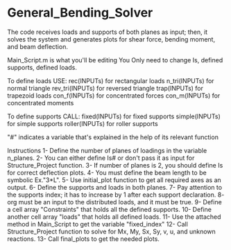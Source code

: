 # General_Bending_Solver
The code receives loads and supports of both planes as input; then, it solves the system and generates plots for shear force, bending moment, and beam deflection.


Main_Script.m is what you'll be editing
You Only need to change 
Is, defined supports, defined loads.

To define loads USE:
rec(INPUTs)     for rectangular loads
n_tri(INPUTs)   for normal triangle
rev_tri(INPUTs) for reversed triangle
trap(INPUTs)    for trapezoid loads
con_f(INPUTs)   for concentrated forces
con_m(INPUTs)   for concentrated moments

To define supports CALL:
fixed(INPUTs)  for fixed supports
simple(INPUTs) for simple supports
roller(INPUTs) for roller supports

"#" indicates a variable that's explained in the help of its relevant function

Instructions
1- Define the number of planes of loadings in the variable n_planes.
2- You can either define Is# or don't pass it as input for Structure_Project function.
3- If number of planes is 2, you should define Is for correct deflection plots.
4- You must define the beam length to be symbolic Ex."3*L".
5- Use initial_plot function to get all required axes as an output.
6- Define the supports and loads in both planes.
7- Pay attention to the supports index; it has to increase by 1 after each support declaration.
8- org must be an input to the distributed loads, and it must be true.
9- Define a cell array "Constraints" that holds all the defined supports.
10- Define another cell array "loads" that holds all defined loads.
11- Use the attached method in Main_Script to get the variable "fixed_index"
12- Call Structure_Project function to solve for Mx, My, Sx, Sy, v, u, and unknown reactions.
13- Call final_plots to get the needed plots.